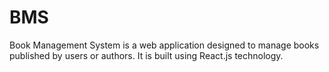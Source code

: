 # BMS
Book Management System is a web application designed to manage books published by users or authors. It is built using React.js technology.

